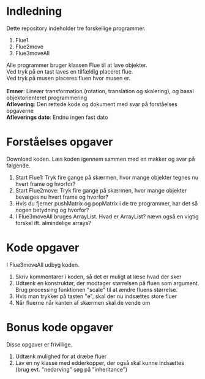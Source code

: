 # Indledning
Dette repository indeholder tre forskellige programmer. <br>
<ol>
  <li>Flue1</li>
  <li>Flue2move</li>
  <li>Flue3moveAll</li>
</ol>
Alle programmer bruger klassen Flue til at lave objekter. <br>
Ved tryk på en tast laves en tilfældig placeret flue. <br>
Ved tryk på musen placeres fluen hvor musen er.<br>
<br>
<b>Emner</b>: Lineær transformation (rotation, translation og skalering), og basal objektorienteret programmering<br>
<b>Aflevering</b>: Den rettede kode og dokument med svar på forståelses opgaverne<br> 
<b>Afleverings dato</b>: Endnu ingen fast dato 

# Forståelses opgaver
Download koden. Læs koden igennem sammen med en makker og svar på følgende.
<ol>
  <li>Start Flue1: Tryk fire gange på skærmen, hvor mange objekter tegnes nu hvert frame og hvorfor?
  <li>Start Flue2move: Tryk fire gange på skærmen, hvor mange objekter bevæges nu hvert frame og hvorfor?
  <li>Hvis du fjerner pushMatrix og popMatrix i de tre programmer, har det så nogen betydning og hvorfor?
  <li>I Flue3moveAll bruges ArrayList. Hvad er ArrayList? nævn også en vigtig forskel ift. almindelige arrays?
</ol>

# Kode opgaver
I Flue3moveAll udbyg koden. 
<ol>
  <li>Skriv kommentarer i koden, så det er muligt at læse hvad der sker 
  <li>Udtænk en konstruktør, der modtager størrelsen på fluen som argument. Brug processing funktionen "scale" til at ændre fluens størrelse.
  <li>Hvis man trykker på tasten "e", skal der nu indsættes store fluer
  <li>Når fluerne når kanten af skærmen skal de vende om
</ol>

# Bonus kode opgaver
Disse opgaver er frivillige.
<ol>
  <li>Udtænk mulighed for at dræbe fluer  
  <li>Lav en ny klasse med edderkopper, der også skal kunne indsættes (brug evt. "nedarving" søg på "inheritance")
</ol>
